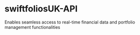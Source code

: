 # swiftfoliosUK-API
Enables seamless access to real-time financial data and portfolio management functionalities
